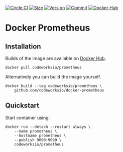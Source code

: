 [![Circle CI](https://circleci.com/gh/codeworksio/docker-prometheus.svg?style=shield "CircleCI")](https://circleci.com/gh/codeworksio/docker-prometheus)&nbsp;[![Size](https://images.microbadger.com/badges/image/codeworksio/prometheus.svg)](http://microbadger.com/images/codeworksio/prometheus)&nbsp;[![Version](https://images.microbadger.com/badges/version/codeworksio/prometheus.svg)](http://microbadger.com/images/codeworksio/prometheus)&nbsp;[![Commit](https://images.microbadger.com/badges/commit/codeworksio/prometheus.svg)](http://microbadger.com/images/codeworksio/prometheus)&nbsp;[![Docker Hub](https://img.shields.io/docker/pulls/codeworksio/prometheus.svg)](https://hub.docker.com/r/codeworksio/prometheus/)

Docker Prometheus
=================

Installation
------------

Builds of the image are available on [Docker Hub](https://hub.docker.com/r/codeworksio/prometheus/).

    docker pull codeworksio/prometheus

Alternatively you can build the image yourself.

    docker build --tag codeworksio/prometheus \
        github.com/codeworksio/docker-prometheus

Quickstart
----------

Start container using:

    docker run --detach --restart always \
        --name prometheus \
        --hostname prometheus \
        --publish 9090:9090 \
        codeworksio/prometheus

